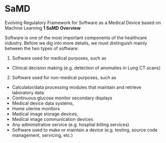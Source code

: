# SaMD
Evolving Regulatory Framework for Software as a Medical Device based on Machine Learning
**1 SaMD Overview**

Software is one of the most important components of the healthcare industry. Before we dig into more details, we must distinguish mainly between the two types of software: 
1. Software used for medical purposes, such as
- Clinical decision making (e.g. detection of anomalies in Lung CT scans)
2. Software used for non-medical purposes, such as
- Calculator/data processing modules that maintain and retrieve laboratory data
- Continuous glucose monitor secondary displays
- Medical device data systems, 
- Home uterine monitors
- Medical image storage devices, 
- Medical image communication devices 
- Any administrative service (e.g. hospital billing services) 
- Software used to make or maintain a device (e.g. testing, source code management, servicing, etc.)
